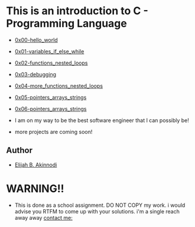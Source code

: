 # This is an introduction to C - Programming Language #

- [0x00-hello_world](https://github.com/Akinsbaba12/alx-low_level_programming/tree/master/0x00-hello_world)
- [0x01-variables_if_else_while](https://github.com/Akinsbaba12/alx-low_level_programming/tree/master/0x01-variables_if_else_while)
- [0x02-functions_nested_loops](https://github.com/Akinsbaba12/alx-low_level_programming/tree/master/0x02-functions_nested_loops)
- [0x03-debugging](https://github.com/Akinsbaba12/alx-low_level_programming/tree/master/0x03-debugging)
- [0x04-more_functions_nested_loops](https://github.com/Akinsbaba12/alx-low_level_programming/tree/master/0x04-more_functions_nested_loops)
- [0x05-pointers_arrays_strings](https://github.com/Akinsbaba12/alx-low_level_programming/tree/master/0x05-pointers_arrays_strings)
- [0x06-pointers_arrays_strings](https://github.com/Akinsbaba12/alx-low_level_programming/tree/master/0x06-pointers_arrays_strings)

- I am on my way to be the best software engineer that I can possibly be!
- more projects are coming soon!

## Author ##
* [Elijah B. Akinnodi](https://www.linkedin.com/in/elijah-b-akinnodi-002bb952/)

# WARNING!! #

- This is done as a school assignment. DO NOT COPY my work. i would advise you RTFM to come up with your solutions. i'm a single reach away away [contact me:](https://www.linkedin.com/in/elijah-b-akinnodi-002bb952/)
